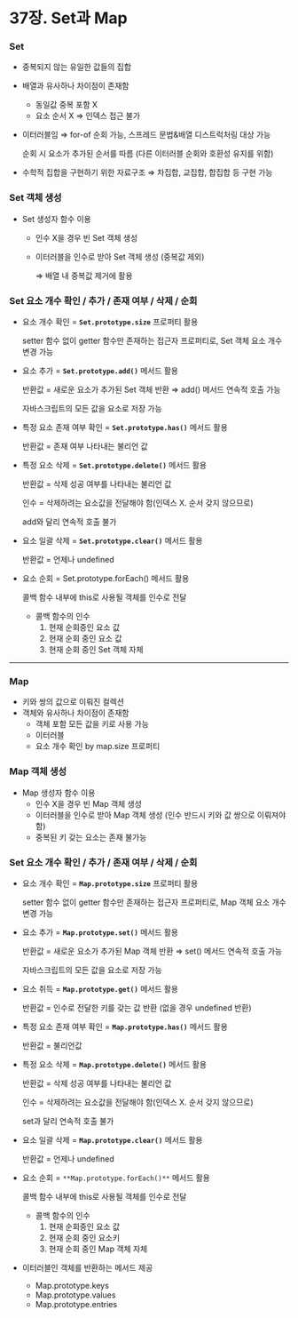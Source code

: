 # 37장. Set과 Map

### Set

- 중복되지 않는 유일한 값들의 집합
- 배열과 유사하나 차이점이 존재함
    - 동일값 중복 포함 X
    - 요소 순서 X ⇒ 인덱스 접근 불가
- 이터러블임 ⇒ for-of 순회 가능, 스프레드 문법&배열 디스트럭처링 대상 가능
    
    순회 시 요소가 추가된 순서를 따름 (다른 이터러블 순회와 호환성 유지를 위함)
    
- 수학적 집합을 구현하기 위한 자료구조 ⇒ 차집합, 교집합, 합집합 등 구현 가능

### Set 객체 생성

- Set 생성자 함수 이용
    - 인수 X을 경우 빈 Set 객체 생성
    - 이터러블을 인수로 받아 Set 객체 생성 (중복값 제외)
        
        ⇒ 배열 내 중복값 제거에 활용
        

### Set 요소 개수 확인 / 추가 / 존재 여부 / 삭제 / 순회

- 요소 개수 확인 = **`Set.prototype.size`** 프로퍼티 활용
    
    setter 함수 없이 getter 함수만 존재하는 접근자 프로퍼티로, Set 객체 요소 개수 변경 가능
    
- 요소 추가 = **`Set.prototype.add()`** 메서드 활용
    
    반환값 = 새로운 요소가 추가된 Set 객체 반환 ⇒ add() 메서드 연속적 호출 가능
    
    자바스크립트의 모든 값을 요소로 저장 가능
    
- 특정 요소 존재 여부 확인 = **`Set.prototype.has()`** 메서드 활용
    
    반환값 = 존재 여부 나타내는 불리언 값
    
- 특정 요소 삭제 = **`Set.prototype.delete()`** 메서드 활용
    
    반환값 = 삭제 성공 여부를 나타내는 불리언 값
    
    인수 = 삭제하려는 요소값을 전달해야 함(인덱스 X. 순서 갖지 않으므로)
    
    add와 달리 연속적 호출 불가
    
- 요소 일괄 삭제 = **`Set.prototype.clear()`** 메서드 활용
    
    반환값 = 언제나 undefined
    
- 요소 순회 = Set.prototype.forEach() 메서드 활용
    
    콜백 함수 내부에 this로 사용될 객체를 인수로 전달
    
    - 콜백 함수의 인수
        1. 현재 순회중인 요소 값
        2. 현재 순회 중인 요소 값
        3. 현재 순회 중인 Set 객체 자체

---

### Map

- 키와 쌍의 값으로 이뤄진 컬렉션
- 객체와 유사하나 차이점이 존재함
    - 객체 포함 모든 값을 키로 사용 가능
    - 이터러블
    - 요소 개수 확인 by map.size 프로퍼티

### Map 객체 생성

- Map 생성자 함수 이용
    - 인수 X을 경우 빈 Map 객체 생성
    - 이터러블을 인수로 받아 Map 객체 생성 (인수 반드시 키와 값 쌍으로 이뤄져야 함)
    - 중복된 키 갖는 요소는 존재 불가능

### Set 요소 개수 확인 / 추가 / 존재 여부 / 삭제 / 순회

- 요소 개수 확인 = **`Map.prototype.size`** 프로퍼티 활용
    
    setter 함수 없이 getter 함수만 존재하는 접근자 프로퍼티로, Map 객체 요소 개수 변경 가능
    
- 요소 추가 = **`Map.prototype.set()`** 메서드 활용
    
    반환값 = 새로운 요소가 추가된 Map 객체 반환 ⇒ set() 메서드 연속적 호출 가능
    
    자바스크립트의 모든 값을 요소로 저장 가능
    
- 요소 취득 = **`Map.prototype.get()`** 메서드 활용
    
    반환값 = 인수로 전달한 키를 갖는 값 반환 (없을 경우 undefined 반환)
    
- 특정 요소 존재 여부 확인 = **`Map.prototype.has()`** 메서드 활용
    
    반환값 = 불리언값
    
- 특정 요소 삭제 = **`Map.prototype.delete()`** 메서드 활용
    
    반환값 = 삭제 성공 여부를 나타내는 불리언 값
    
    인수 = 삭제하려는 요소값을 전달해야 함(인덱스 X. 순서 갖지 않으므로)
    
    set과 달리 연속적 호출 불가
    
- 요소 일괄 삭제 = **`Map.prototype.clear()`** 메서드 활용
    
    반환값 = 언제나 undefined
    
- 요소 순회 = `**Map.prototype.forEach()**` 메서드 활용
    
    콜백 함수 내부에 this로 사용될 객체를 인수로 전달
    
    - 콜백 함수의 인수
        1. 현재 순회중인 요소 값
        2. 현재 순회 중인 요소키
        3. 현재 순회 중인 Map 객체 자체
- 이터러블인 객체를 반환하는 메서드 제공
    - Map.prototype.keys
    - Map.prototype.values
    - Map.prototype.entries